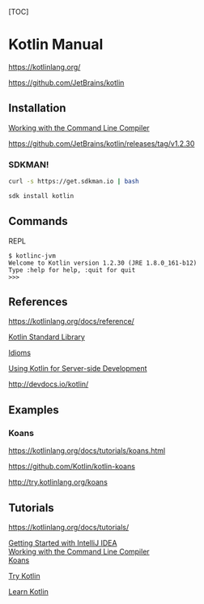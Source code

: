 [TOC]

# Kotlin Manual

https://kotlinlang.org/

https://github.com/JetBrains/kotlin

## Installation

[Working with the Command Line Compiler](https://kotlinlang.org/docs/tutorials/command-line.html)

https://github.com/JetBrains/kotlin/releases/tag/v1.2.30

### SDKMAN!

```bash
curl -s https://get.sdkman.io | bash
```

```bash
sdk install kotlin
```

## Commands

REPL
```
$ kotlinc-jvm
Welcome to Kotlin version 1.2.30 (JRE 1.8.0_161-b12)
Type :help for help, :quit for quit
>>>
```

## References

https://kotlinlang.org/docs/reference/

[Kotlin Standard Library](https://kotlinlang.org/api/latest/jvm/stdlib/index.html)

[Idioms](https://kotlinlang.org/docs/reference/idioms.html)

[Using Kotlin for Server-side Development](https://kotlinlang.org/docs/reference/server-overview.html)

http://devdocs.io/kotlin/

## Examples

### Koans

https://kotlinlang.org/docs/tutorials/koans.html

https://github.com/Kotlin/kotlin-koans

http://try.kotlinlang.org/koans

## Tutorials

https://kotlinlang.org/docs/tutorials/

[Getting Started with IntelliJ IDEA](https://kotlinlang.org/docs/tutorials/getting-started.html) \
[Working with the Command Line Compiler](https://kotlinlang.org/docs/tutorials/command-line.html) \
[Koans](https://kotlinlang.org/docs/tutorials/koans.html)

[Try Kotlin](https://try.kotlinlang.org/)

[Learn Kotlin](https://www.tutorialspoint.com/kotlin/index.htm)